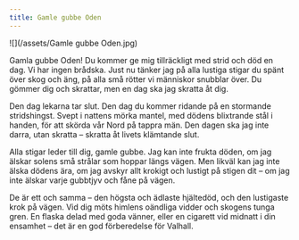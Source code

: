 ```yaml
---
title: Gamle gubbe Oden
---
```

![](/assets/Gamle gubbe Oden.jpg)

Gamla gubbe Oden! Du kommer ge mig tillräckligt med strid och död en dag. Vi har ingen brådska. Just nu tänker jag på alla lustiga stigar du spänt över skog och äng, på alla små rötter vi människor snubblar över. Du gömmer dig och skrattar, men en dag ska jag skratta åt dig.

Den dag lekarna tar slut. Den dag du kommer ridande på en stormande stridshingst. Svept i nattens mörka mantel, med dödens blixtrande stål i handen, för att skörda vår Nord på tappra män. Den dagen ska jag inte darra, utan skratta – skratta åt livets klämtande slut.

Alla stigar leder till dig, gamle gubbe. Jag kan inte frukta döden, om jag älskar solens små strålar som hoppar längs vägen. Men likväl kan jag inte älska dödens ära, om jag avskyr allt krokigt och lustigt på stigen dit – om jag inte älskar varje gubbtjyv och fåne på vägen.

De är ett och samma – den högsta och ädlaste hjältedöd, och den lustigaste krok på vägen. Vid dig möts himlens oändliga vidder och skogens tunga gren. En flaska delad med goda vänner, eller en cigarett vid midnatt i din ensamhet – det är en god förberedelse för Valhall.

